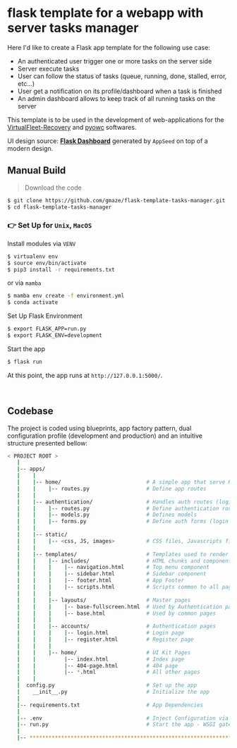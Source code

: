 # flask template for a webapp with server tasks manager

Here I'd like to create a Flask app template for the following use case:

- An authenticated user trigger one or more tasks on the server side
- Server execute tasks
- User can follow the status of tasks (queue, running, done, stalled, error, etc...)
- User get a notification on its profile/dashboard when a task is finished
- An admin dashboard allows to keep track of all running tasks on the server

This template is to be used in the development of web-applications for the [VirtualFleet-Recovery](https://github.com/euroargodev/VirtualFleet_recovery) and [pyowc](https://github.com/euroargodev/argodmqc_owc) softwares.



UI design source: **[Flask Dashboard](https://appseed.us/admin-dashboards/flask/)** generated by `AppSeed` on top of a modern design. 

## Manual Build 

> Download the code 

```bash
$ git clone https://github.com/gmaze/flask-template-tasks-manager.git
$ cd flask-template-tasks-manager
```

### 👉 Set Up for `Unix`, `MacOS` 

Install modules via `VENV`  

```bash
$ virtualenv env
$ source env/bin/activate
$ pip3 install -r requirements.txt
```

or via `mamba`

```bash
$ mamba env create -f environment.yml
$ conda activate 
 ```

Set Up Flask Environment

```bash
$ export FLASK_APP=run.py
$ export FLASK_ENV=development
```

Start the app

```bash
$ flask run
```

At this point, the app runs at `http://127.0.0.1:5000/`. 

<br />


## Codebase

The project is coded using blueprints, app factory pattern, dual configuration profile (development and production) and an intuitive structure presented bellow:

```bash
< PROJECT ROOT >
   |
   |-- apps/
   |    |
   |    |-- home/                           # A simple app that serve HTML files
   |    |    |-- routes.py                  # Define app routes
   |    |
   |    |-- authentication/                 # Handles auth routes (login and register)
   |    |    |-- routes.py                  # Define authentication routes  
   |    |    |-- models.py                  # Defines models  
   |    |    |-- forms.py                   # Define auth forms (login and register) 
   |    |
   |    |-- static/
   |    |    |-- <css, JS, images>          # CSS files, Javascripts files
   |    |
   |    |-- templates/                      # Templates used to render pages
   |    |    |-- includes/                  # HTML chunks and components
   |    |    |    |-- navigation.html       # Top menu component
   |    |    |    |-- sidebar.html          # Sidebar component
   |    |    |    |-- footer.html           # App Footer
   |    |    |    |-- scripts.html          # Scripts common to all pages
   |    |    |
   |    |    |-- layouts/                   # Master pages
   |    |    |    |-- base-fullscreen.html  # Used by Authentication pages
   |    |    |    |-- base.html             # Used by common pages
   |    |    |
   |    |    |-- accounts/                  # Authentication pages
   |    |    |    |-- login.html            # Login page
   |    |    |    |-- register.html         # Register page
   |    |    |
   |    |    |-- home/                      # UI Kit Pages
   |    |         |-- index.html            # Index page
   |    |         |-- 404-page.html         # 404 page
   |    |         |-- *.html                # All other pages
   |    |    
   |  config.py                             # Set up the app
   |    __init__.py                         # Initialize the app
   |
   |-- requirements.txt                     # App Dependencies
   |
   |-- .env                                 # Inject Configuration via Environment
   |-- run.py                               # Start the app - WSGI gateway
   |
   |-- ************************************************************************
```
